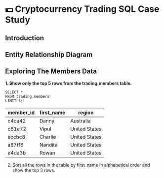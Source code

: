 # 💵 Cryptocurrency Trading SQL Case Study

## Introduction


## Entity Relationship Diagram


## Exploring The Members Data

**1. Show only the top 5 rows from the trading.members table.**

```sq;
SELECT * 
FROM trading.members
LIMIT 5;
```

| member_id | first_name | region        |
| --------- | ---------- | ------------- |
| c4ca42    | Danny      | Australia     |
| c81e72    | Vipul      | United States |
| eccbc8    | Charlie    | United States |
| a87ff6    | Nandita    | United States |
| e4da3b    | Rowan      | United States |

2. Sort all the rows in the table by first_name in alphabetical order and show the top 3 rows.










